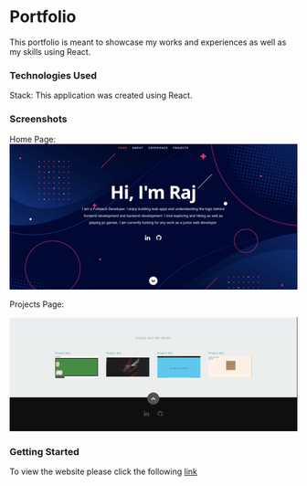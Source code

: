 # Portfolio

This portfolio is meant to showcase my works and experiences as well as my skills using React.

### Technologies Used

Stack: This application was created using React.


### Screenshots
Home Page:
![]('./../public/images/mainPage.png)

Projects Page:

![]('./../public/images/worksPage.png)


### Getting Started

To view the website please click the following [link]() 
